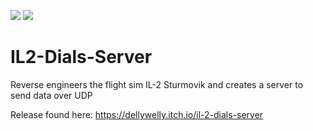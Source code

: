 <a href="https://docs.microsoft.com/en-us/dotnet/csharp/"><img src="https://img.shields.io/badge/%20-Winforms-purple.svg"/></a>
<a href="https://docs.microsoft.com/en-us/dotnet/csharp/"><img src="https://img.shields.io/badge/%20-C%2B%2B-blue.svg"/></a>


# IL2-Dials-Server
Reverse engineers the flight sim IL-2 Sturmovik and creates a server to send data over UDP

Release found here:
https://dellywelly.itch.io/il-2-dials-server


